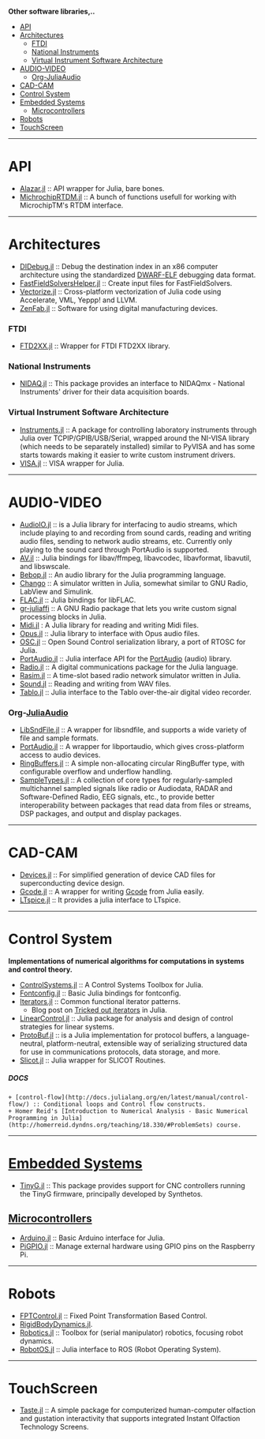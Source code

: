 **Other software libraries,..**

+ [API](#api)
+ [Architectures](#architectures)
    + [FTDI](#ftdi)
    + [National Instruments](#national-instruments)
    + [Virtual Instrument Software Architecture](#virtual-instrument-software-architecture)
+ [AUDIO-VIDEO](#audio-video)
    + [Org-JuliaAudio](#org-juliaaudio)
+ [CAD-CAM](#cad-cam)
+ [Control System](#control-system)
+ [Embedded Systems](#embedded-systems)
   + [Microcontrollers](#microcontrollers)
+ [Robots](#robots)
+ [TouchScreen](#touchscreen)

----

# API
+ [Alazar.jl](https://github.com/ajkeller34/Alazar.jl) :: API wrapper for Julia, bare bones.
+ [MichrochipRTDM.jl](https://github.com/cstook/MicrochipRTDM.jl) :: A bunch of functions usefull for working with MicrochipTM's RTDM interface.

----

# Architectures
+ [DIDebug.jl](https://github.com/Keno/DIDebug.jl) :: Debug the destination index in an x86 computer architecture using the standardized [DWARF-ELF](http://www.ibm.com/developerworks/library/os-debugging/) debugging data format.
+ [FastFieldSolversHelper.jl](https://github.com/MichaelHatherly/FastFieldSolversHelper.jl) :: Create input files for FastFieldSolvers. 
+ [Vectorize.jl](https://github.com/rprechelt/Vectorize.jl) :: Cross-platform vectorization of Julia code using Accelerate, VML, Yeppp! and LLVM. 
+ [ZenFab.jl](https://github.com/FactoryOS/ZenFab.jl) :: Software for using digital manufacturing devices. 

### FTDI
+ [FTD2XX.jl](https://github.com/cstook/FTD2XX.jl) :: Wrapper for FTDI FTD2XX library. 

### National Instruments
+ [NIDAQ.jl](https://github.com/JaneliaSciComp/NIDAQ.jl) :: This package provides an interface to NIDAQmx - National Instruments' driver for their data acquisition boards.

### Virtual Instrument Software Architecture
+ [Instruments.jl](https://github.com/BBN-Q/Instruments.jl) :: A package for controlling laboratory instruments through Julia over TCPIP/GPIB/USB/Serial, wrapped around the NI-VISA library (which needs to be separately installed) similar to PyVISA and has some starts towards making it easier to write custom instrument drivers. 
+ [VISA.jl](https://github.com/ajkeller34/VISA.jl) :: VISA wrapper for Julia.

----

# AUDIO-VIDEO
+ [AudioIO.jl](https://github.com/ssfrr/AudioIO.jl) :: is a Julia library for interfacing to audio streams, which include playing to and recording from sound cards, reading and writing audio files, sending to network audio streams, etc. Currently only playing to the sound card through PortAudio is supported.
+ [AV.jl](https://github.com/kmsquire/AV.jl) :: Julia bindings for libav/ffmpeg, libavcodec, libavformat, libavutil, and libswscale.
+ [Bebop.jl](https://github.com/zhemao/Bebop.jl) :: An audio library for the Julia programming language.
+ [Chango](https://bitbucket.org/mbaz/chango) :: A simulator written in Julia, somewhat similar to GNU Radio, LabView and Simulink.
+ [FLAC.jl](https://github.com/dmbates/FLAC.jl) :: Julia bindings for libFLAC. 
+ [gr-juliaffi](https://github.com/JayKickliter/gr-juliaffi) :: A GNU Radio package that lets you write custom signal processing blocks in Julia.
+ [Midi.jl](https://github.com/JoelHobson/Midi.jl) : A Julia library for reading and writing Midi files. 
+ [Opus.jl](https://github.com/staticfloat/Opus.jl) :: Julia library to interface with Opus audio files.
+ [OSC.jl](https://github.com/fundamental/OSC.jl) :: Open Sound Control serialization library, a port of RTOSC for Julia.
+ [PortAudio.jl](https://github.com/ssfrr/PortAudio.jl) :: Julia interface API for the [PortAudio](http://en.wikipedia.org/wiki/PortAudio) (audio) library.
+ [Radio.jl](https://github.com/JayKickliter/Radio.jl) :: A digital communications package for the Julia language.
+ [Rasim.jl](https://github.com/maemre/Rasim.jl) :: A time-slot based radio network simulator written in Julia. 
+ [Sound.jl](https://github.com/JuliaLang/Sound.jl) :: Reading and writing from WAV files.
+ [Tablo.jl](https://github.com/dmbates/Tablo.jl) :: Julia interface to the Tablo over-the-air digital video recorder.

### Org-[JuliaAudio](https://github.com/JuliaAudio)
+ [LibSndFile.jl](https://github.com/JuliaAudio/LibSndFile.jl) :: A wrapper for libsndfile, and supports a wide variety of file and sample formats.
+ [PortAudio.jl](https://github.com/JuliaAudio/PortAudio.jl) :: A wrapper for libportaudio, which gives cross-platform access to audio devices.
+ [RingBuffers.jl](https://github.com/JuliaAudio/RingBuffers.jl) :: A simple non-allocating circular RingBuffer type, with configurable overflow and underflow handling.
+ [SampleTypes.jl](https://github.com/JuliaAudio/SampleTypes.jl) :: A collection of core types for regularly-sampled multichannel sampled signals like radio or Audiodata, RADAR and Software-Defined Radio, EEG signals, etc., to provide better interoperability between packages that read data from files or streams, DSP packages, and output and display packages.

----

# CAD-CAM
+ [Devices.jl](https://github.com/ajkeller34/Devices.jl) :: For simplified generation of device CAD files for superconducting device design.
+ [Gcode.jl](https://github.com/sjkelly/Gcode.jl) :: A wrapper for writing [Gcode](http://en.wikipedia.org/wiki/Gcode) from Julia easily.
+ [LTspice.jl](https://github.com/cstook/LTspice.jl) :: It provides a julia interface to LTspice.

----

# Control System
**Implementations of numerical algorithms for computations in systems and control theory.**
+ [ControlSystems.jl](https://github.com/JuliaControl/ControlSystems.jl) :: A Control Systems Toolbox for Julia.
+ [Fontconfig.jl](https://github.com/dcjones/Fontconfig.jl) :: Basic Julia bindings for fontconfig.
+ [Iterators.jl](https://github.com/JuliaLang/Iterators.jl) :: Common functional iterator patterns.
   + Blog post on [Tricked out iterators](http://slendermeans.org/julia-iterators.html) in Julia.
+ [LinearControl.jl](https://github.com/jemofthewest/LinearControl.jl) :: Julia package for analysis and design of control strategies for linear systems.
+ [ProtoBuf.jl](https://github.com/tanmaykm/ProtoBuf.jl) :: is a Julia implementation for protocol buffers, a language-neutral, platform-neutral, extensible way of serializing structured data for use in communications protocols, data storage, and more.
+ [Slicot.jl](https://github.com/jcrist/Slicot.jl) :: Julia wrapper for SLICOT Routines.

##### DOCS
    + [control-flow](http://docs.julialang.org/en/latest/manual/control-flow/) :: Conditional loops and Control flow constructs.
    + Homer Reid's [Introduction to Numerical Analysis - Basic Numerical Programming in Julia](http://homerreid.dyndns.org/teaching/18.330/#ProblemSets) course.

----

# [Embedded Systems](https://en.wikipedia.org/wiki/Category:Embedded_systems)
+ [TinyG.jl](https://github.com/sjkelly/TinyG.jl) :: This package provides support for CNC controllers running the TinyG firmware, principally developed by Synthetos.

## [Microcontrollers](https://en.wikipedia.org/wiki/Category:Microcontrollers)
+ [Arduino.jl](https://github.com/rennis250/Arduino.jl) :: Basic Arduino interface for Julia.
+ [PiGPIO.jl](https://github.com/aviks/PiGPIO.jl) :: Manage external hardware using GPIO pins on the Raspberry Pi.

----

# Robots
+ [FPTControl.jl](https://github.com/krisztiankosi/FPTControl.jl) :: Fixed Point Transformation Based Control.
+ [RigidBodyDynamics.jl](https://github.com/tkoolen/RigidBodyDynamics.jl).
+ [Robotics.jl](https://github.com/cdsousa/Robotics.jl) :: Toolbox for (serial manipulator) robotics, focusing robot dynamics.
+ [RobotOS.jl](https://github.com/phobon/RobotOS.jl) :: Julia interface to ROS (Robot Operating System).

----

# TouchScreen
+ [Taste.jl](https://github.com/jiahao/Taste.jl) :: A simple package for computerized human-computer olfaction and gustation interactivity that supports integrated Instant Olfaction Technology Screens.


